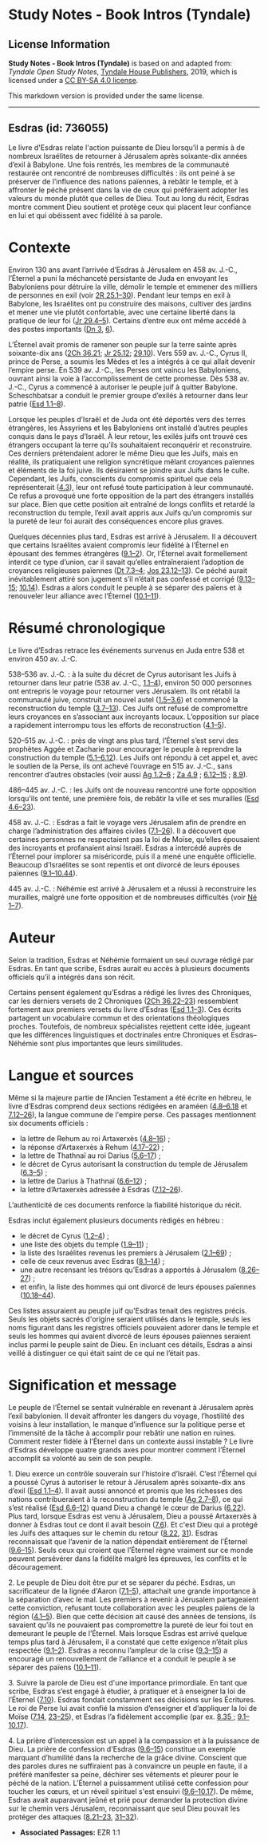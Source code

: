 # Study Notes - Book Intros (Tyndale)

## License Information

**Study Notes - Book Intros (Tyndale)** is based on and adapted from: _Tyndale Open Study Notes_, [Tyndale House Publishers](https://tyndaleopenresources.com/), 2019, which is licensed under a [CC BY-SA 4.0 license](https://creativecommons.org/licenses/by-sa/4.0/legalcode.en).

This markdown version is provided under the same license.



--------------------------------

## Esdras (id: 736055)

Le livre d'Esdras relate l'action puissante de Dieu lorsqu’il a permis à de nombreux Israélites de retourner à Jérusalem après soixante\-dix années d’exil à Babylone. Une fois rentrés, les membres de la communauté restaurée ont rencontré de nombreuses difficultés : ils ont peiné à se préserver de l’influence des nations païennes, à rebâtir le temple, et à affronter le péché présent dans la vie de ceux qui préféraient adopter les valeurs du monde plutôt que celles de Dieu. Tout au long du récit, Esdras montre comment Dieu soutient et protège ceux qui placent leur confiance en lui et qui obéissent avec fidélité à sa parole.

Contexte
========

Environ 130 ans avant l’arrivée d’Esdras à Jérusalem en 458 av. J.\-C., l’Éternel a puni la méchanceté persistante de Juda en envoyant les Babyloniens pour détruire la ville, démolir le temple et emmener des milliers de personnes en exil (voir [2R 25\.1–30](https://ref.ly/2Kgs25:1-2Kgs25:30)). Pendant leur temps en exil à Babylone, les Israélites ont pu construire des maisons, cultiver des jardins et mener une vie plutôt confortable, avec une certaine liberté dans la pratique de leur foi ([Jr 29\.4–5](https://ref.ly/Jer29:4-Jer29:5)). Certains d’entre eux ont même accédé à des postes importants ([Dn 3](https://ref.ly/Dan3:1-Dan3:30), [6](https://ref.ly/Dan3:6)).

L’Éternel avait promis de ramener son peuple sur la terre sainte après soixante\-dix ans ([2Ch 36\.21](https://ref.ly/2Chr36:21); [Jr 25\.12](https://ref.ly/Jer25:12); [29\.10](https://ref.ly/Jer29:10)). Vers 559 av. J.\-C., Cyrus II, prince de Perse, a soumis les Mèdes et les a intégrés à ce qui allait devenir l’empire perse. En 539 av. J.\-C., les Perses ont vaincu les Babyloniens, ouvrant ainsi la voie à l’accomplissement de cette promesse. Dès 538 av. J.\-C., Cyrus a commencé à autoriser le peuple juif à quitter Babylone. Scheschbatsar a conduit le premier groupe d’exilés à retourner dans leur patrie ([Esd 1\.1–8](https://ref.ly/Ezra1:1-Ezra1:8)).

Lorsque les peuples d’Israël et de Juda ont été déportés vers des terres étrangères, les Assyriens et les Babyloniens ont installé d’autres peuples conquis dans le pays d’Israël. À leur retour, les exilés juifs ont trouvé ces étrangers occupant la terre qu’ils souhaitaient reconquérir et reconstruire. Ces derniers prétendaient adorer le même Dieu que les Juifs, mais en réalité, ils pratiquaient une religion syncrétique mêlant croyances païennes et éléments de la foi juive. Ils désiraient se joindre aux Juifs dans le culte. Cependant, les Juifs, conscients du compromis spirituel que cela représenterait ([4\.3](https://ref.ly/Ezra4:3)), leur ont refusé toute participation à leur communauté. Ce refus a provoqué une forte opposition de la part des étrangers installés sur place. Bien que cette position ait entraîné de longs conflits et retardé la reconstruction du temple, l’exil avait appris aux Juifs qu’un compromis sur la pureté de leur foi aurait des conséquences encore plus graves.

Quelques décennies plus tard, Esdras est arrivé à Jérusalem. Il a découvert que certains Israélites avaient compromis leur fidélité à l’Éternel en épousant des femmes étrangères ([9\.1–2](https://ref.ly/Ezra9:1-Ezra9:2)). Or, l’Éternel avait formellement interdit ce type d’union, car il savait qu’elles entraîneraient l’adoption de croyances religieuses païennes ([Dt 7\.3–4](https://ref.ly/Deut7:3-Deut7:4); [Jos 23\.12–13](https://ref.ly/Josh23:12-Josh23:13)). Ce péché aurait inévitablement attiré son jugement s’il n’était pas confessé et corrigé ([9\.13–15](https://ref.ly/Ezra9:13-Ezra9:15); [10\.14](https://ref.ly/Ezra10:14)). Esdras a alors conduit le peuple à se séparer des païens et à renouveler leur alliance avec l’Éternel ([10\.1–11](https://ref.ly/Ezra10:1-Ezra10:11)).

Résumé chronologique
====================

Le livre d’Esdras retrace les événements survenus en Juda entre 538 et environ 450 av. J.\-C.

538–536 av. J.‑C. : à la suite du décret de Cyrus autorisant les Juifs à retourner dans leur patrie (538 av. J.\-C., [1\.1–4](https://ref.ly/Ezra1:1-Ezra1:4)), environ 50 000 personnes ont entrepris le voyage pour retourner vers Jérusalem. Ils ont rétabli la communauté juive, construit un nouvel autel ([1\.5–3\.6](https://ref.ly/Ezra1:5-Ezra3:6)) et commencé la reconstruction du temple ([3\.7–13](https://ref.ly/Ezra3:7-Ezra3:13)). Ces Juifs ont refusé de compromettre leurs croyances en s’associant aux incroyants locaux. L’opposition sur place a rapidement interrompu tous les efforts de reconstruction ([4\.1–5](https://ref.ly/Ezra4:1-Ezra4:5)).

520–515 av. J.\-C. : près de vingt ans plus tard, l’Éternel s’est servi des prophètes Aggée et Zacharie pour encourager le peuple à reprendre la construction du temple ([5\.1–6\.12](https://ref.ly/Ezra5:1-Ezra6:12)). Les Juifs ont répondu à cet appel et, avec le soutien de la Perse, ils ont achevé l’ouvrage en 515 av. J.\-C., sans rencontrer d’autres obstacles (voir aussi [Ag 1\.2–6](https://ref.ly/Hag1:2-Hag1:6) ; [Za 4\.9](https://ref.ly/Zech4:9) ; [6\.12–15](https://ref.ly/Zech6:12-Zech6:15) ; [8\.9](https://ref.ly/Zech8:9)).

486–445 av. J.\-C. : les Juifs ont de nouveau rencontré une forte opposition lorsqu’ils ont tenté, une première fois, de rebâtir la ville et ses murailles ([Esd 4\.6–23](https://ref.ly/Ezra4:6-Ezra4:23)).

458 av. J.\-C. : Esdras a fait le voyage vers Jérusalem afin de prendre en charge l’administration des affaires civiles ([7\.1–26](https://ref.ly/Ezra7:1-Ezra7:26)). Il a découvert que certaines personnes ne respectaient pas la loi de Moïse, qu’elles épousaient des incroyants et profanaient ainsi Israël. Esdras a intercédé auprès de l’Éternel pour implorer sa miséricorde, puis il a mené une enquête officielle. Beaucoup d’Israélites se sont repentis et ont divorcé de leurs épouses païennes ([9\.1–10\.44](https://ref.ly/Ezra9:1-Ezra10:44)).

445 av. J.\-C. : Néhémie est arrivé à Jérusalem et a réussi à reconstruire les murailles, malgré une forte opposition et de nombreuses difficultés (voir [Né 1–7](https://ref.ly/Neh1:1-Neh7:73)).

Auteur
======

Selon la tradition, Esdras et Néhémie formaient un seul ouvrage rédigé par Esdras. En tant que scribe, Esdras aurait eu accès à plusieurs documents officiels qu’il a intégrés dans son récit.

Certains pensent également qu’Esdras a rédigé les livres des Chroniques, car les derniers versets de 2 Chroniques ([2Ch 36\.22–23](https://ref.ly/2Chr36:22-2Chr36:23)) ressemblent fortement aux premiers versets du livre d’Esdras ([Esd 1\.1–3](https://ref.ly/Ezra1:1-Ezra1:3)). Ces écrits partagent un vocabulaire commun et des orientations théologiques proches. Toutefois, de nombreux spécialistes rejettent cette idée, jugeant que les différences linguistiques et doctrinales entre Chroniques et Esdras–Néhémie sont plus importantes que leurs similitudes. 

Langue et sources
=================

Même si la majeure partie de l’Ancien Testament a été écrite en hébreu, le livre d’Esdras comprend deux sections rédigées en araméen ([4\.8–6\.18](https://ref.ly/Ezra4:8-Ezra6:18) et [7\.12–26](https://ref.ly/Ezra7:12-Ezra7:26)), la langue commune de l'empire perse. Ces passages mentionnent six documents officiels :

* la lettre de Rehum au roi Artaxerxès ([4\.8–16](https://ref.ly/Ezra4:8-Ezra4:16)) ;
* la réponse d’Artaxerxès à Rehum ([4\.17–22](https://ref.ly/Ezra4:17-Ezra4:22)) ;
* la lettre de Thathnaï au roi Darius ([5\.6–17](https://ref.ly/Ezra5:6-Ezra5:17)) ;
* le décret de Cyrus autorisant la construction du temple de Jérusalem ([6\.3–5](https://ref.ly/Ezra6:3-Ezra6:5)) ;
* la lettre de Darius à Thathnaï ([6\.6–12](https://ref.ly/Ezra6:6-Ezra6:12)) ;
* la lettre d’Artaxerxès adressée à Esdras ([7\.12–26](https://ref.ly/Ezra7:12-Ezra7:26)).

L’authenticité de ces documents renforce la fiabilité historique du récit.

Esdras inclut également plusieurs documents rédigés en hébreu : 

* le décret de Cyrus ([1\.2–4](https://ref.ly/Ezra1:2-Ezra1:4)) ;
* une liste des objets du temple ([1\.9–11](https://ref.ly/Ezra1:9-Ezra1:11)) ;
* la liste des Israélites revenus les premiers à Jérusalem ([2\.1–69](https://ref.ly/Ezra2:1-Ezra2:69)) ;
* celle de ceux revenus avec Esdras ([8\.1–14](https://ref.ly/Ezra8:1-Ezra8:14)) ;
* une autre recensant les trésors qu’Esdras a apportés à Jérusalem ([8\.26–27](https://ref.ly/Ezra8:26-Ezra8:27)) ;
* et enfin, la liste des hommes qui ont divorcé de leurs épouses païennes ([10\.18–44](https://ref.ly/Ezra10:18-Ezra10:44)).

Ces listes assuraient au peuple juif qu'Esdras tenait des registres précis. Seuls les objets sacrés d'origine seraient utilisés dans le temple, seuls les noms figurant dans les registres officiels pouvaient adorer dans le temple et seuls les hommes qui avaient divorcé de leurs épouses païennes seraient inclus parmi le peuple saint de Dieu. En incluant ces détails, Esdras a ainsi veillé à distinguer ce qui était saint de ce qui ne l’était pas.

Signification et message
========================

Le peuple de l’Éternel se sentait vulnérable en revenant à Jérusalem après l’exil babylonien. Il devait affronter les dangers du voyage, l’hostilité des voisins à leur installation, le manque d’influence sur la politique perse et l’immensité de la tâche à accomplir pour rebâtir une nation en ruines. Comment rester fidèle à l’Éternel dans un contexte aussi instable ? Le livre d’Esdras développe quatre grands axes pour montrer comment l’Éternel accomplit sa volonté au sein de son peuple.

1\. Dieu exerce un contrôle souverain sur l’histoire d’Israël. C’est l’Éternel qui a poussé Cyrus à autoriser le retour à Jérusalem après soixante\-dix ans d’exil ([Esd 1\.1–4](https://ref.ly/Ezra1:1-Ezra1:4)). Il avait aussi annoncé et promis que les richesses des nations contribueraient à la reconstruction du temple ([Ag 2\.7–8](https://ref.ly/Hag2:7-Hag2:8)), ce qui s’est réalisé ([Esd 6\.6–12](https://ref.ly/Ezra6:6-Ezra6:12)) quand Dieu a changé le cœur de Darius ([6\.22](https://ref.ly/Ezra6:22)). Plus tard, lorsque Esdras est venu à Jérusalem, Dieu a poussé Artaxerxès à donner à Esdras tout ce dont il avait besoin ([7\.6](https://ref.ly/Ezra7:6)). Et c'est Dieu qui a protégé les Juifs des attaques sur le chemin du retour ([8\.22](https://ref.ly/Ezra8:22), [31](https://ref.ly/Ezra8:31)). Esdras reconnaissait que l’avenir de la nation dépendait entièrement de l’Éternel ([9\.6–15](https://ref.ly/Ezra9:6-Ezra9:15)). Seuls ceux qui croient que l’Éternel règne vraiment sur ce monde peuvent persévérer dans la fidélité malgré les épreuves, les conflits et le découragement.

2\. Le peuple de Dieu doit être pur et se séparer du péché. Esdras, un sacrificateur de la lignée d'Aaron ([7\.1–5](https://ref.ly/Ezra7:1-Ezra7:5)), attachait une grande importance à la séparation d’avec le mal. Les premiers à revenir à Jérusalem partageaient cette conviction, refusant toute collaboration avec les peuples païens de la région ([4\.1–5](https://ref.ly/Ezra4:1-Ezra4:5)). Bien que cette décision ait causé des années de tensions, ils savaient qu’ils ne pouvaient pas compromettre la pureté de leur foi tout en demeurant le peuple de l’Éternel. Mais lorsque Esdras est arrivé quelque temps plus tard à Jérusalem, il a constaté que cette exigence n’était plus respectée ([9\.1–2](https://ref.ly/Ezra9:1-Ezra9:2)). Esdras a reconnu l’ampleur de la crise ([9\.3–15](https://ref.ly/Ezra9:3-Ezra9:15)) a encouragé un renouvellement de l’alliance et a conduit le peuple à se séparer des païens ([10\.1–11](https://ref.ly/Ezra10:1-Ezra10:11)).

3\. Suivre la parole de Dieu est d'une importance primordiale. En tant que scribe, Esdras s’est engagé à étudier, à pratiquer et à enseigner la loi de l’Éternel ([7\.10](https://ref.ly/Ezra7:10)). Esdras fondait constamment ses décisions sur les Écritures. Le roi de Perse lui avait confié la mission d’enseigner et d’appliquer la loi de Moïse ([7\.14](https://ref.ly/Ezra7:14), [23–25](https://ref.ly/Ezra7:23-Ezra7:25)), et Esdras l’a fidèlement accomplie (par ex. [8\.35 ;](https://ref.ly/Ezra8:35) [9\.1–10\.17](https://ref.ly/Ezra9:1-Ezra10:17)).

4\. La prière d'intercession est un appel à la compassion et à la puissance de Dieu. La prière de confession d'Esdras ([9\.6–15](https://ref.ly/Ezra9:6-Ezra9:15)) constitue un exemple marquant d’humilité dans la recherche de la grâce divine. Conscient que des paroles dures ne suffiraient pas à convaincre un peuple en faute, il a préféré manifester sa peine, déchirer ses vêtements et pleurer pour le péché de la nation. L’Éternel a puissamment utilisé cette confession pour toucher les cœurs, et un réveil spirituel s'est ensuivi ([9\.6–10\.17](https://ref.ly/Ezra9:6-Ezra10:17)). De même, Esdras avait auparavant jeûné et prié pour demander la protection divine sur le chemin vers Jérusalem, reconnaissant que seul Dieu pouvait les protéger des attaques ([8\.21–23](https://ref.ly/Ezra8:21-Ezra8:23), [31–32](https://ref.ly/Ezra8:31-Ezra8:32)).

* **Associated Passages:** EZR 1:1

